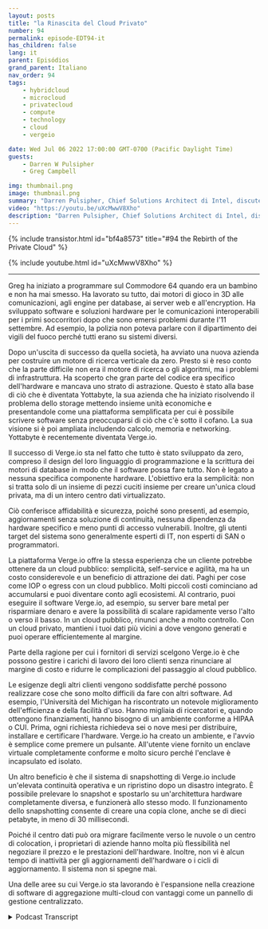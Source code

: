 ```yaml
---
layout: posts
title: "la Rinascita del Cloud Privato"
number: 94
permalink: episode-EDT94-it
has_children: false
lang: it
parent: Episódios
grand_parent: Italiano
nav_order: 94
tags:
    - hybridcloud
    - microcloud
    - privatecloud
    - compute
    - technology
    - cloud
    - vergeio

date: Wed Jul 06 2022 17:00:00 GMT-0700 (Pacific Daylight Time)
guests:
    - Darren W Pulsipher
    - Greg Campbell

img: thumbnail.png
image: thumbnail.png
summary: "Darren Pulsipher, Chief Solutions Architect di Intel, discute dei data center definiti dal software di Verge.io che semplificano l'IT e rendono il cloud privato facile ed efficiente insieme al CTO di Verge.io, Greg Campbell."
video: "https://youtu.be/uXcMwwV8Xho"
description: "Darren Pulsipher, Chief Solutions Architect di Intel, discute dei data center definiti dal software di Verge.io che semplificano l'IT e rendono il cloud privato facile ed efficiente insieme al CTO di Verge.io, Greg Campbell."
---
```


<div>
{% include transistor.html id="bf4a8573" title="#94 the Rebirth of the Private Cloud" %}

{% include youtube.html id="uXcMwwV8Xho" %}
</div>

---

Greg ha iniziato a programmare sul Commodore 64 quando era un bambino e non ha mai smesso. Ha lavorato su tutto, dai motori di gioco in 3D alle comunicazioni, agli engine per database, ai server web e all'encryption. Ha sviluppato software e soluzioni hardware per le comunicazioni interoperabili per i primi soccorritori dopo che sono emersi problemi durante l'11 settembre. Ad esempio, la polizia non poteva parlare con il dipartimento dei vigili del fuoco perché tutti erano su sistemi diversi.

Dopo un'uscita di successo da quella società, ha avviato una nuova azienda per costruire un motore di ricerca verticale da zero. Presto si è reso conto che la parte difficile non era il motore di ricerca o gli algoritmi, ma i problemi di infrastruttura. Ha scoperto che gran parte del codice era specifico dell'hardware e mancava uno strato di astrazione. Questo è stato alla base di ciò che è diventata Yottabyte, la sua azienda che ha iniziato risolvendo il problema dello storage mettendo insieme unità economiche e presentandole come una piattaforma semplificata per cui è possibile scrivere software senza preoccuparsi di ciò che c'è sotto il cofano. La sua visione si è poi ampliata includendo calcolo, memoria e networking. Yottabyte è recentemente diventata Verge.io.

Il successo di Verge.io sta nel fatto che tutto è stato sviluppato da zero, compreso il design del loro linguaggio di programmazione e la scrittura dei motori di database in modo che il software possa fare tutto. Non è legato a nessuna specifica componente hardware. L'obiettivo era la semplicità: non si tratta solo di un insieme di pezzi cuciti insieme per creare un'unica cloud privata, ma di un intero centro dati virtualizzato.

Ciò conferisce affidabilità e sicurezza, poiché sono presenti, ad esempio, aggiornamenti senza soluzione di continuità, nessuna dipendenza da hardware specifico e meno punti di accesso vulnerabili. Inoltre, gli utenti target del sistema sono generalmente esperti di IT, non esperti di SAN o programmatori.

La piattaforma Verge.io offre la stessa esperienza che un cliente potrebbe ottenere da un cloud pubblico: semplicità, self-service e agilità, ma ha un costo considerevole e un beneficio di attrazione dei dati. Paghi per cose come IOP o egress con un cloud pubblico. Molti piccoli costi cominciano ad accumularsi e puoi diventare conto agli ecosistemi. Al contrario, puoi eseguire il software Verge.io, ad esempio, su server bare metal per risparmiare denaro e avere la possibilità di scalare rapidamente verso l'alto o verso il basso. In un cloud pubblico, rinunci anche a molto controllo. Con un cloud privato, mantieni i tuoi dati più vicini a dove vengono generati e puoi operare efficientemente al margine.

Parte della ragione per cui i fornitori di servizi scelgono Verge.io è che possono gestire i carichi di lavoro dei loro clienti senza rinunciare al margine di costo e ridurre le complicazioni del passaggio al cloud pubblico.

Le esigenze degli altri clienti vengono soddisfatte perché possono realizzare cose che sono molto difficili da fare con altri software. Ad esempio, l'Università del Michigan ha riscontrato un notevole miglioramento dell'efficienza e della facilità d'uso. Hanno migliaia di ricercatori e, quando ottengono finanziamenti, hanno bisogno di un ambiente conforme a HIPAA o CUI. Prima, ogni richiesta richiedeva sei o nove mesi per distribuire, installare e certificare l'hardware. Verge.io ha creato un ambiente, e l'avvio è semplice come premere un pulsante. All'utente viene fornito un enclave virtuale completamente conforme e molto sicuro perché l'enclave è incapsulato ed isolato.

Un altro beneficio è che il sistema di snapshotting di Verge.io include un'elevata continuità operativa e un ripristino dopo un disastro integrato. È possibile prelevare lo snapshot e spostarlo su un'architettura hardware completamente diversa, e funzionerà allo stesso modo. Il funzionamento dello snapshotting consente di creare una copia clone, anche se di dieci petabyte, in meno di 30 millisecondi.

Poiché il centro dati può ora migrare facilmente verso le nuvole o un centro di colocation, i proprietari di aziende hanno molta più flessibilità nel negoziare il prezzo e le prestazioni dell'hardware. Inoltre, non vi è alcun tempo di inattività per gli aggiornamenti dell'hardware o i cicli di aggiornamento. Il sistema non si spegne mai.

Una delle aree su cui Verge.io sta lavorando è l'espansione nella creazione di software di aggregazione multi-cloud con vantaggi come un pannello di gestione centralizzato.



<details>
<summary> Podcast Transcript </summary>

<p></p>

</details>
